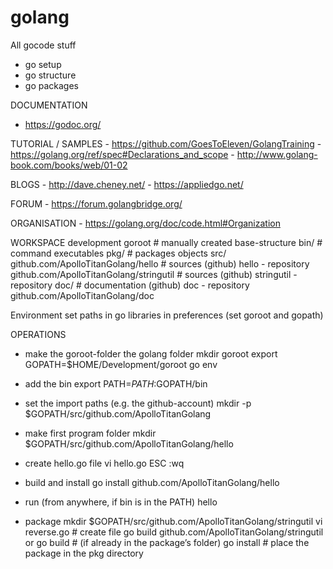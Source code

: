 # golang
All gocode stuff

- go setup
- go structure
- go packages


DOCUMENTATION
- https://godoc.org/

TUTORIAL / SAMPLES
    - https://github.com/GoesToEleven/GolangTraining
    - https://golang.org/ref/spec#Declarations_and_scope
	- http://www.golang-book.com/books/web/01-02

BLOGS
    - http://dave.cheney.net/
    - https://appliedgo.net/

FORUM
    - https://forum.golangbridge.org/

ORGANISATION
    - https://golang.org/doc/code.html#Organization


WORKSPACE
    development
        goroot                                          # manually created base-structure
            bin/                                        # command executables
            pkg/                                        # packages objects
            src/
                github.com/ApolloTitanGolang/hello      # sources (github) hello - repository
                github.com/ApolloTitanGolang/stringutil # sources (github) stringutil - repository
            doc/                                        # documentation (github) doc - repository
                github.com/ApolloTitanGolang/doc

Environment
    set paths in go libraries in preferences (set goroot and gopath)

OPERATIONS

- make the goroot-folder the golang folder
    mkdir goroot
    export GOPATH=$HOME/Development/goroot
    go env

- add the bin
 	export PATH=$PATH:$GOPATH/bin

- set the import paths (e.g. the github-account)
    mkdir -p $GOPATH/src/github.com/ApolloTitanGolang

- make first program folder
    mkdir $GOPATH/src/github.com/ApolloTitanGolang/hello

- create hello.go file
	vi hello.go
	ESC :wq

- build and install
    go install github.com/ApolloTitanGolang/hello

- run (from anywhere, if bin is in the PATH)
	hello

- package
	mkdir $GOPATH/src/github.com/ApolloTitanGolang/stringutil
	vi reverse.go							                    # create file
	go build github.com/ApolloTitanGolang/stringutil
	or go build 							                    # (if already in the package’s folder)
	go install							                        # place the package in the pkg directory